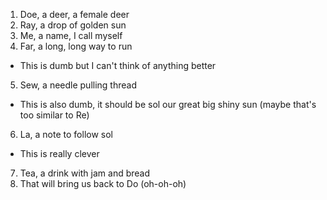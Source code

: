 1. Doe, a deer, a female deer
2. Ray, a drop of golden sun
3. Me, a name, I call myself
4. Far, a long, long way to run
  * This is dumb but I can't think of anything better
5. Sew, a needle pulling thread
  * This is also dumb, it should be sol our great big shiny sun (maybe that's too similar to Re)
6. La, a note to follow sol
  * This is really clever
7. Tea, a drink with jam and bread
8. That will bring us back to Do (oh-oh-oh)
